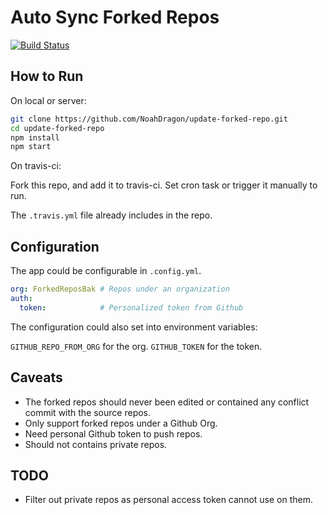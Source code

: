 # Auto Sync Forked Repos
[![Build Status](https://travis-ci.org/NoahDragon/update-forked-repo.svg?branch=master)](https://travis-ci.org/NoahDragon/update-forked-repo)

## How to Run

On local or server:

```bash
git clone https://github.com/NoahDragon/update-forked-repo.git
cd update-forked-repo
npm install
npm start
```

On travis-ci:

Fork this repo, and add it to travis-ci. Set cron task or trigger it manually to run.

The `.travis.yml` file already includes in the repo.

## Configuration

The app could be configurable in `.config.yml`.

```yaml
org: ForkedReposBak # Repos under an organization
auth:
  token:            # Personalized token from Github 
```

The configuration could also set into environment variables:

`GITHUB_REPO_FROM_ORG` for the org.
`GITHUB_TOKEN` for the token.

## Caveats

* The forked repos should never been edited or contained any conflict commit with the source repos.
* Only support forked repos under a Github Org.
* Need personal Github token to push repos.
* Should not contains private repos.

## TODO

* Filter out private repos as personal access token cannot use on them.